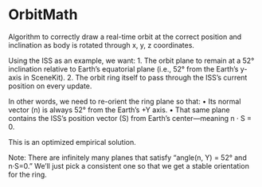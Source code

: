 # OrbitMath
Algorithm to correctly draw a real-time orbit at the correct position and inclination as body is rotated through x, y, z coordinates.

Using the ISS as an example, we want:
	1.	The orbit plane to remain at a 52° inclination relative to Earth’s equatorial plane (i.e., 52° from the Earth’s y-axis in SceneKit).
	2.	The orbit ring itself to pass through the ISS’s current position on every update.

In other words, we need to re-orient the ring plane so that:
	•	Its normal vector (n) is always 52° from the Earth’s +Y axis.
	•	That same plane contains the ISS’s position vector (S) from Earth’s center—meaning n · S = 0.

This is an optimized empirical solution.

Note: There are infinitely many planes that satisfy “angle(n, Y) = 52° and n·S=0.” We’ll just pick a consistent one so that we get a stable orientation for the ring.
